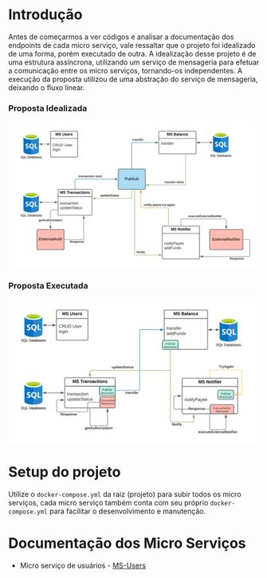 Introdução
========
Antes de começarmos a ver códigos e analisar a documentação dos endpoints de cada micro serviço, vale ressaltar que o projeto foi idealizado de uma forma, porém executado de outra. A idealização desse projeto é de uma estrutura assíncrona, utilizando um serviço de mensageria para efetuar a comunicação entre os micro serviços, tornando-os independentes. A execução da proposta utilizou de uma abstração do serviço de mensageria, deixando o fluxo linear. 

### Proposta Idealizada
![Proposta Idealizada](https://github.com/AlexCampos95/projeto/blob/docs/docs/proposta-ideal.jpeg?raw=true)


### Proposta Executada
![Proposta Executada](https://github.com/AlexCampos95/projeto/blob/docs/docs/proposta-executada.jpeg?raw=true)


Setup do projeto
=======
Utilize o `docker-compose.yml` da raiz (projeto) para subir todos os micro serviços, cada micro serviço também conta com seu próprio `docker-compose.yml` para facilitar o desenvolvimento e manutenção. 


Documentação dos Micro Serviços
====
- Micro serviço de usuários - [MS-Users](https://github.com/AlexCampos95/projeto/blob/master/pp-users/README.md "MS-Users")

